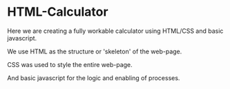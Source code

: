 # HTML-Calculator
Here we are creating a fully workable calculator using HTML/CSS and basic javascript.

We use HTML as the structure or 'skeleton' of the web-page.

CSS was used to style the entire web-page.

And basic javascript for the logic and enabling of processes.
